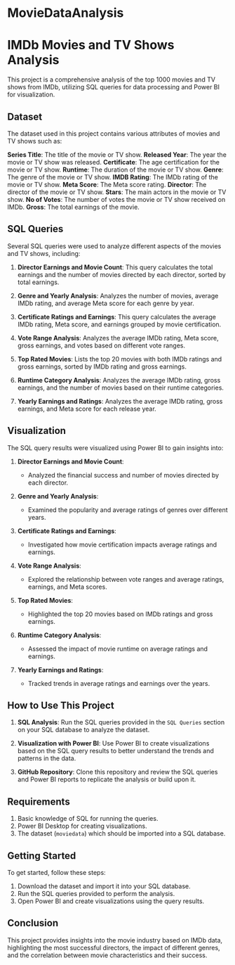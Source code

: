 # MovieDataAnalysis
# IMDb Movies and TV Shows Analysis

This project is a comprehensive analysis of the top 1000 movies and TV shows from IMDb, utilizing SQL queries for data processing and Power BI for visualization.

## Dataset

The dataset used in this project contains various attributes of movies and TV shows such as:

**Series Title**: The title of the movie or TV show.
**Released Year**: The year the movie or TV show was released.
**Certificate**: The age certification for the movie or TV show.
**Runtime**: The duration of the movie or TV show.
**Genre**: The genre of the movie or TV show.
**IMDB Rating**: The IMDb rating of the movie or TV show.
**Meta Score**: The Meta score rating.
**Director**: The director of the movie or TV show.
**Stars**: The main actors in the movie or TV show.
**No of Votes**: The number of votes the movie or TV show received on IMDb.
**Gross**: The total earnings of the movie.

## SQL Queries

Several SQL queries were used to analyze different aspects of the movies and TV shows, including:

1. **Director Earnings and Movie Count**: This query calculates the total earnings and the number of movies directed by each director, sorted by total earnings.
   
2. **Genre and Yearly Analysis**: Analyzes the number of movies, average IMDb rating, and average Meta score for each genre by year.
   
3. **Certificate Ratings and Earnings**: This query calculates the average IMDb rating, Meta score, and earnings grouped by movie certification.
   
4. **Vote Range Analysis**: Analyzes the average IMDb rating, Meta score, gross earnings, and votes based on different vote ranges.
   
5. **Top Rated Movies**: Lists the top 20 movies with both IMDb ratings and gross earnings, sorted by IMDb rating and gross earnings.
   
6. **Runtime Category Analysis**: Analyzes the average IMDb rating, gross earnings, and the number of movies based on their runtime categories.
   
7. **Yearly Earnings and Ratings**: Analyzes the average IMDb rating, gross earnings, and Meta score for each release year.

## Visualization

The SQL query results were visualized using Power BI to gain insights into:

1. **Director Earnings and Movie Count**:
   - Analyzed the financial success and number of movies directed by each director.

2. **Genre and Yearly Analysis**:
   - Examined the popularity and average ratings of genres over different years.

3. **Certificate Ratings and Earnings**:
   - Investigated how movie certification impacts average ratings and earnings.

4. **Vote Range Analysis**:
   - Explored the relationship between vote ranges and average ratings, earnings, and Meta scores.

5. **Top Rated Movies**:
   - Highlighted the top 20 movies based on IMDb ratings and gross earnings.

6. **Runtime Category Analysis**:
   - Assessed the impact of movie runtime on average ratings and earnings.

7. **Yearly Earnings and Ratings**:
   - Tracked trends in average ratings and earnings over the years.

## How to Use This Project

1. **SQL Analysis**: Run the SQL queries provided in the `SQL Queries` section on your SQL database to analyze the dataset.
   
2. **Visualization with Power BI**: Use Power BI to create visualizations based on the SQL query results to better understand the trends and patterns in the data.
   
3. **GitHub Repository**: Clone this repository and review the SQL queries and Power BI reports to replicate the analysis or build upon it.

## Requirements

1. Basic knowledge of SQL for running the queries.
2. Power BI Desktop for creating visualizations.
3. The dataset (`moviedata`) which should be imported into a SQL database.

## Getting Started

To get started, follow these steps:

1. Download the dataset and import it into your SQL database.
2. Run the SQL queries provided to perform the analysis.
3. Open Power BI and create visualizations using the query results.

## Conclusion

This project provides insights into the movie industry based on IMDb data, highlighting the most successful directors, the impact of different genres, and the correlation between movie characteristics and their success.
